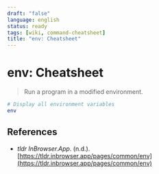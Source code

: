 ```yaml
---
draft: "false"
language: english
status: ready
tags: [wiki, command-cheatsheet]
title: "env: Cheatsheet"
---
```


# env: Cheatsheet

> Run a program in a modified environment.

```bash
# Display all environment variables
env
```

## References

- _tldr InBrowser.App_. (n.d.). [https://tldr.inbrowser.app/pages/common/env](https://tldr.inbrowser.app/pages/common/env)
